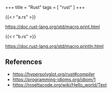 +++
title = "Rust"
tags = [ "rust" ]
+++

{{< r "a.rs" >}}

<https://doc.rust-lang.org/std/macro.print.html>

{{< r "b.rs" >}}

<https://doc.rust-lang.org/std/macro.println.html>

## References

- <https://hyperpolyglot.org/rust#compiler>
- <https://programming-idioms.org/idiom/1>
- <https://rosettacode.org/wiki/Hello_world/Text>
